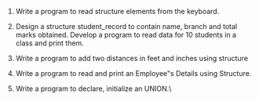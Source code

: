 1. Write a program to read structure elements from the
keyboard.

2. Design a structure student_record to contain name, branch
and total marks obtained. Develop a program to read data for
10 students in a class and print them.

3. Write a program to add two distances in feet and inches using
structure

4. Write a program to read and print an Employee‟s Details using
Structure.

5. Write a program to declare, initialize an UNION.\
